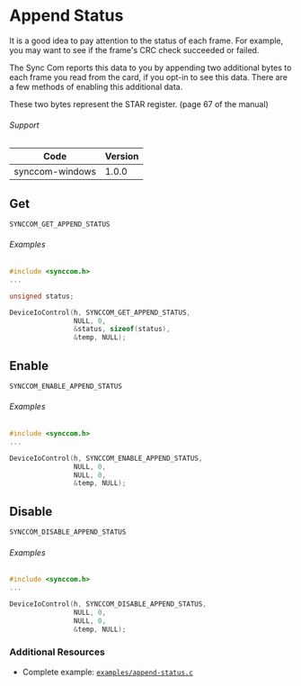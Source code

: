 # Append Status

It is a good idea to pay attention to the status of each frame. For example, you may want to see if the frame's CRC check succeeded or failed.

The Sync Com reports this data to you by appending two additional bytes to each frame you read from the card, if you opt-in to see this data. There are a few methods of enabling this additional data.

These two bytes represent the STAR register. (page 67 of the manual)

###### Support
| Code | Version |
| ---- | ------- |
| synccom-windows | 1.0.0 |


## Get
```c
SYNCCOM_GET_APPEND_STATUS
```

###### Examples
```c
#include <synccom.h>
...

unsigned status;

DeviceIoControl(h, SYNCCOM_GET_APPEND_STATUS,
                NULL, 0,
                &status, sizeof(status),
                &temp, NULL);
```


## Enable
```c
SYNCCOM_ENABLE_APPEND_STATUS
```

###### Examples
```c
#include <synccom.h>
...

DeviceIoControl(h, SYNCCOM_ENABLE_APPEND_STATUS,
                NULL, 0,
                NULL, 0,
                &temp, NULL);
```


## Disable
```c
SYNCCOM_DISABLE_APPEND_STATUS
```

###### Examples
```c
#include <synccom.h>
...

DeviceIoControl(h, SYNCCOM_DISABLE_APPEND_STATUS,
                NULL, 0,
                NULL, 0,
                &temp, NULL);
```


### Additional Resources
- Complete example: [`examples/append-status.c`](https://github.com/commtech/synccom-windows/blob/master/examples/append-status/append-status.c)